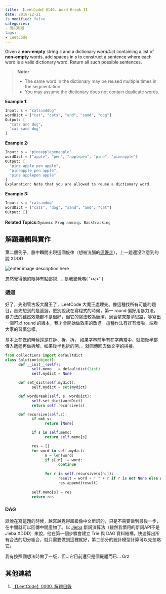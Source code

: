 ```yaml
---
title: 【LeetCode】0140. Word Break II
date: 2018-12-21
is_modified: false
categories:
- 面試刷題
tags:
- LeetCode
--- 
```


Given a  **non-empty**  string  _s_  and a dictionary  _wordDict_  containing a list of  **non-empty** words, add spaces in  _s_  to construct a sentence where each word is a valid dictionary word. Return all such possible sentences.
<!--more-->
<p class="paragraph-spacing"></p>

> **Note:**
> -   The same word in the dictionary may be reused multiple times in the segmentation.
> -   You may assume the dictionary does not contain duplicate words.

<p class="paragraph-spacing"></p>

**Example 1:**
```python
Input: s = "catsanddog"
wordDict = ["cat", "cats", "and", "sand", "dog"]
Output: [
  "cats and dog",
  "cat sand dog"
]
```

**Example 2:**
```python
Input: s = "pineapplepenapple"
wordDict = ["apple", "pen", "applepen", "pine", "pineapple"]
Output: [
  "pine apple pen apple",
  "pineapple pen apple",
  "pine applepen apple"
]
Explanation: Note that you are allowed to reuse a dictionary word.
```

**Example 3:**
```python
Input: s = "catsandog"
wordDict = ["cats", "dog", "sand", "and", "cat"]
Output: []
```

<p class="paragraph-spacing"></p>

**Related Topics:**`Dynamic Programming`、`Backtracking`



## 解題邏輯與實作
第二個例子，腦中瞬間出現這個旋律（想被洗腦的[這邊走](https://www.youtube.com/watch?v=Ct6BUPvE2sM)），上一題還沒注意到的說 XDDD

![enter image description here](https://jvtea44x1mh3gctjp1q2nymo-wpengine.netdna-ssl.com/wp-content/uploads/2016/09/Think-Marketing-Pen-Pineapple-Apple-Pen-1200x630.jpg)

忽然覺得他的眼神有點鄙視......是我錯覺嗎( ˘•ω•˘ ) 


### 遞迴
好了，先別管古坂大魔王了，LeetCode 大魔王處理先。像這種找所有可能的題目，首先想到的是遞迴，更別說我在寫程式的時候，第一 round 偏好用暴力法，暴力法的雖然效能都不是很好，但它的寫法較為簡潔，適合拿來釐清思路，等寫出一個可以 round 的版本，我才會開始做效率的改進。這種作法有好有壞啦，端看大家的習慣怎樣。

基本上在做的時候還是在拆、拆、拆， 如果字串前半有在字典當中，就把後半部傳入遞迴再做拆解，如果後半也拆的開，，就回傳回去做文字的拼接。

```python
from collections import defaultdict
class Solution(object):
      def __init__(self):
            self.memo   = defaultdict(list)
            self.mydict = None

      def set_dict(self,mydict):
            self.mydict = set(mydict)

      def wordBreak(self, s, wordDict):
            self.set_dict(wordDict)
            return self.recursive(s)		

      def recursive(self,s):
            if not s:
                  return [None]

            if s in self.memo:
                  return self.memo[s]

            res = []
            for word in self.mydict:
                  n = len(word)
                  if s[:n] != word:
                        continue
                        
                  for r in self.recursive(s[n:]):
                        result = word + " " + r if r is not None else word
                        res.append(result)
                        
            self.memo[s] = res
            return res
```


### DAG
話說在寫這題的時候，越寫越覺得超級像中文斷詞的，只是不需要做到最後一步，在中間就可以回傳中間產物了。以 [Jieba](https://github.com/fxsjy/jieba) 斷詞演算法（雖然我慣用的斷詞API不是 Jieba XDDD）來說，他在第一個步驟會建立 Trie 與 DAG 資料結構，快速算出所有合法的切分組合，就只需要做到這裡就好，第二部分的統計模型計算可以先忽略它。

我有按照個想法時做了一版，但...它目前還只是個屍體而已... Orz



## 其他連結
1. [【LeetCode】0000. 解題目錄](/LeetCode-0000-Contents/)